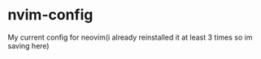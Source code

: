 # nvim-config
My current config for neovim(i already reinstalled it at least 3 times so  im saving here)
